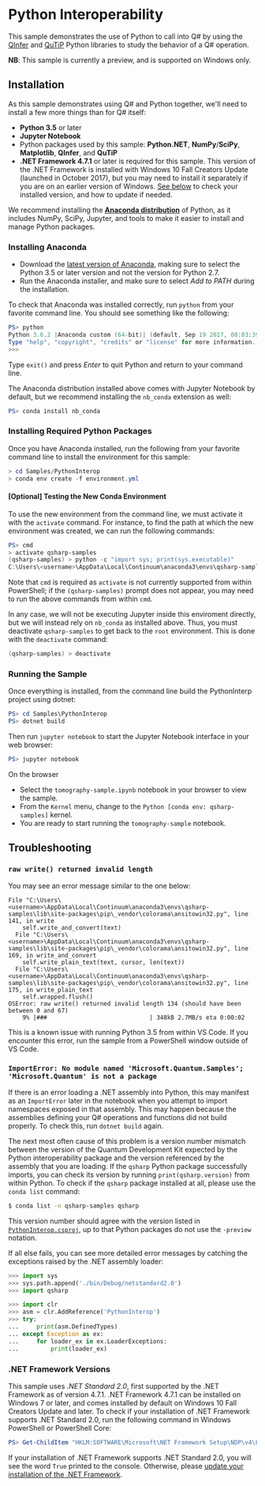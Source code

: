 # Python Interoperability #

This sample demonstrates the use of Python to call into Q# by using the [QInfer](http://qinfer.org/) and [QuTiP](http://qutip.org/) Python libraries to study the behavior of a Q# operation.

**NB**: This sample is currently a preview, and is supported on Windows only.

## Installation ##

As this sample demonstrates using Q# and Python together, we'll need to install a few more things than for Q# itself:

- **Python 3.5** or later
- **Jupyter Notebook**
- Python packages used by this sample: **Python.NET**, **NumPy**/**SciPy**, **Matplotlib**, **QInfer**, and **QuTiP**
- **.NET Framework 4.7.1** or later is required for this sample.
  This version of the .NET Framework is installed with Windows 10 Fall Creators Update (launched in October 2017), but you may need to install it separately if you are on an earlier version of Windows.
  [See below](#net-framework-versions) to check your installed version, and how to update if needed.

We recommend installing the [**Anaconda distribution**](https://www.anaconda.com/) of Python, as it includes NumPy, SciPy, Jupyter, and tools to make it easier to install and manage Python packages.

### Installing Anaconda ###

- Download the [latest version of Anaconda](https://www.anaconda.com/download/#windows), making sure to select the Python 3.5 or later version and not the version for Python 2.7.
- Run the Anaconda installer, and make sure to select *Add to PATH* during the installation.

To check that Anaconda was installed correctly, run `python` from your favorite command line.
You should see something like the following:

```powershell
PS> python
Python 3.6.2 |Anaconda custom (64-bit)| (default, Sep 19 2017, 08:03:39) [MSC v.1900 64 bit (AMD64)] on win32
Type "help", "copyright", "credits" or "license" for more information.
>>>
```
Type `exit()` and press *Enter* to quit Python and return to your command line.

The Anaconda distribution installed above comes with Jupyter Notebook by default, but we recommend installing the `nb_conda` extension as well:

```powershell
PS> conda install nb_conda
```

### Installing Required Python Packages ###

Once you have Anaconda installed, run the following from your favorite command line to install the environment for this sample:

```powershell
> cd Samples/PythonInterop
> conda env create -f environment.yml
```

#### [Optional] Testing the New Conda Environment ####

To use the new environment from the command line, we must activate it with the `activate` command.
For instance, to find the path at which the new environment was created, we can run the following commands:

```powershell
PS> cmd
> activate qsharp-samples
(qsharp-samples) > python -c "import sys; print(sys.executable)"
C:\Users\<username>\AppData\Local\Continuum\anaconda3\envs\qsharp-samples\python.exe
```

Note that `cmd` is required as `activate` is not currently supported from within PowerShell; if the `(qsharp-samples)` prompt does not appear, you may need to run the above commands from within `cmd`.

In any case, we will not be executing Jupyter inside this enviroment directly, but we will instead rely on `nb_conda` as installed above.
Thus, you must deactivate `qsharp-samples` to get back to the `root` environment.
This is done with the `deactivate` command:

```powershell
(qsharp-samples) > deactivate
```

### Running the Sample ###

Once everything is installed, from the command line build the PythonInterp project using dotnet:

```powershell
PS> cd Samples\PythonInterop
PS> dotnet build
```

Then run `jupyter notebook` to start the Jupyter Notebook interface in your web browser:

```powershell
PS> jupyter notebook
```

On the browser
- Select the `tomography-sample.ipynb` notebook in your browser to view the sample.
- From the `Kernel` menu, change to the `Python [conda env: qsharp-samples]` kernel.
- You are ready to start running the `tomography-sample` notebook.

## Troubleshooting ##

### `raw write() returned invalid length` ###

You may see an error message similar to the one below:

```
File "C:\Users\<username>\AppData\Local\Continuum\anaconda3\envs\qsharp-samples\lib\site-packages\pip\_vendor\colorama\ansitowin32.py", line 141, in write
    self.write_and_convert(text)
  File "C:\Users\<username>\AppData\Local\Continuum\anaconda3\envs\qsharp-samples\lib\site-packages\pip\_vendor\colorama\ansitowin32.py", line 169, in write_and_convert
    self.write_plain_text(text, cursor, len(text))
  File "C:\Users\<username>\AppData\Local\Continuum\anaconda3\envs\qsharp-samples\lib\site-packages\pip\_vendor\colorama\ansitowin32.py", line 175, in write_plain_text
    self.wrapped.flush()
OSError: raw write() returned invalid length 134 (should have been between 0 and 67)
    9% |###                             | 348kB 2.7MB/s eta 0:00:02
```

This is a known issue with running Python 3.5 from within VS Code.
If you encounter this error, run the sample from a PowerShell window outside of VS Code.

### `ImportError: No module named 'Microsoft.Quantum.Samples'; 'Microsoft.Quantum' is not a package` ###

If there is an error loading a .NET assembly into Python, this may manifest as an `ImportError` later in the notebook when you attempt to import namespaces exposed in that assembly.
This may happen because the assemblies defining your Q# operations and functions did not build properly.
To check this, run `dotnet build` again.

The next most often cause of this problem is a version number mismatch between the version of the Quantum Development Kit expected by the Python interoperability package and the version referenced by the assembly that you are loading.
If the `qsharp` Python package successfully imports, you can check its version by running `print(qsharp.version)` from within Python.
To check if the `qsharp` package installed at all, please use the `conda list` command:

```bash
$ conda list -n qsharp-samples qsharp
```

This version number should agree with the version listed in [`PythonInterop.csproj`](./PythonInterop.csproj), up to that Python packages do not use the `-preview` notation.

If all else fails, you can see more detailed error messages by catching the exceptions raised by the .NET assembly loader:

```python
>>> import sys
>>> sys.path.append('./bin/Debug/netstandard2.0')
>>> import qsharp

>>> import clr
>>> asm = clr.AddReference('PythonInterop')
>>> try:
...     print(asm.DefinedTypes)
... except Exception as ex:
...     for loader_ex in ex.LoaderExceptions:
...         print(loader_ex)
```

### .NET Framework Versions ###

This sample uses *.NET Standard 2.0*, first supported by the .NET Framework as of version 4.7.1.
.NET Framework 4.7.1 can be installed on Windows 7 or later, and comes installed by default on Windows 10 Fall Creators Update and later.
To check if your installation of .NET Framework supports .NET Standard 2.0, run the following command in Windows PowerShell or PowerShell Core:

```powershell
PS> Get-ChildItem "HKLM:SOFTWARE\Microsoft\NET Framework Setup\NDP\v4\Full\" | Get-ItemPropertyValue -Name Release | ForEach-Object { $_ -ge 461308 }
```

If your installation of .NET Framework supports .NET Standard 2.0, you will see the word `True` printed to the console.
Otherwise, please [update your installation of the .NET Framework](https://www.microsoft.com/net/download/dotnet-framework-runtime).
